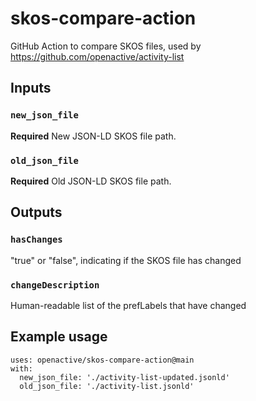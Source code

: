 # skos-compare-action
GitHub Action to compare SKOS files, used by https://github.com/openactive/activity-list

## Inputs

### `new_json_file`

**Required** New JSON-LD SKOS file path.

### `old_json_file`

**Required** Old JSON-LD SKOS file path.

## Outputs

### `hasChanges`

"true" or "false", indicating if the SKOS file has changed

### `changeDescription`

Human-readable list of the prefLabels that have changed


## Example usage

```
uses: openactive/skos-compare-action@main
with:
  new_json_file: './activity-list-updated.jsonld'
  old_json_file: './activity-list.jsonld'
```

